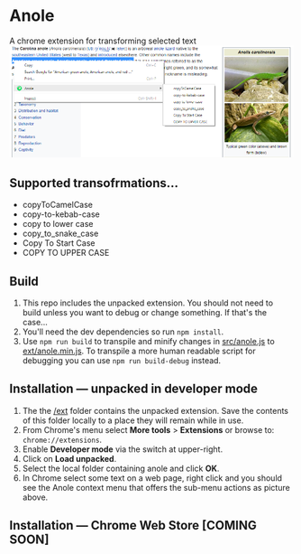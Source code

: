 # Anole
A chrome extension for transforming selected text
![](doc/img/anole-in-action.png)

## Supported transofrmations...
- copyToCamelCase
- copy-to-kebab-case
- copy to lower case
- copy_to_snake_case
- Copy To Start Case
- COPY TO UPPER CASE
 
## Build
1. This repo includes the unpacked extension.  You should not need to build 
   unless you want to debug or change something.  If that's the case...
1. You'll need the dev dependencies so run `npm install`.
1. Use `npm run build` to transpile and minify changes in [src/anole.js](src/anole.js)
   to [ext/anole.min.js](ext/anole.min.js).  To transpile a more human readable 
   script for debugging you can use `npm run build-debug` instead.

## Installation — unpacked in developer mode
1. The the [/ext](ext/) folder contains the unpacked extension. Save the 
   contents of this folder locally to a place they will remain while in use.
1. From Chrome's menu select **More tools** > **Extensions** or browse to:
   `chrome://extensions`.
1. Enable **Developer mode** via the switch at upper-right.
1. Click on **Load unpacked**.
1. Select the local folder containing anole and click **OK**.
1. In Chrome select some text on a web page, right click and you should see the
   Anole context menu that offers the sub-menu actions as picture above.

## Installation — Chrome Web Store [**COMING SOON**]
